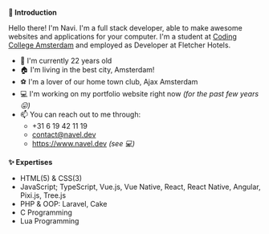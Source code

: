 **👋 Introduction**

Hello there! I'm Navi. I'm a full stack developer, able to make awesome websites and applications for your computer. I'm a student at [Coding College Amsterdam](https://www.codam.nl/) and employed as Developer at Fletcher Hotels.

- 🔞 I'm currently 22 years old
- 🏠 I'm living in the best city, Amsterdam!
- ⚽ I'm a lover of our home town club, Ajax Amsterdam
- 💻 I'm working on my portfolio website right now *(for the past few years 😛)*
- 📫 You can reach out to me through:
  - +31 6 19 42 11 19
  - contact@navel.dev
  - https://www.navel.dev *(see 💻)*

**✨ Expertises**

- HTML(5) & CSS(3)
- JavaScript; TypeScript, Vue.js, Vue Native, React, React Native, Angular, Pixi.js, Tree.js
- PHP & OOP: Laravel, Cake
- C Programming
- Lua Programming
